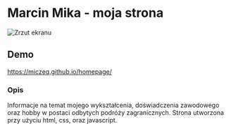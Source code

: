 # Marcin Mika - moja strona

![Zrzut ekranu](Animation.gif)

## Demo

https://miczeq.github.io/homepage/

### Opis

Informacje na temat mojego wykształcenia, doświadczenia zawodowego oraz hobby w postaci odbytych podróży zagranicznych. Strona utworzona przy użyciu html, css, oraz javascript.
